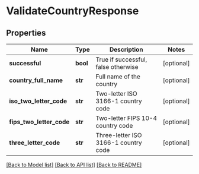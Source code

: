 # ValidateCountryResponse

## Properties
Name | Type | Description | Notes
------------ | ------------- | ------------- | -------------
**successful** | **bool** | True if successful, false otherwise | [optional] 
**country_full_name** | **str** | Full name of the country | [optional] 
**iso_two_letter_code** | **str** | Two-letter ISO 3166-1 country code | [optional] 
**fips_two_letter_code** | **str** | Two-letter FIPS 10-4 country code | [optional] 
**three_letter_code** | **str** | Three-letter ISO 3166-1 country code | [optional] 

[[Back to Model list]](../README.md#documentation-for-models) [[Back to API list]](../README.md#documentation-for-api-endpoints) [[Back to README]](../README.md)


